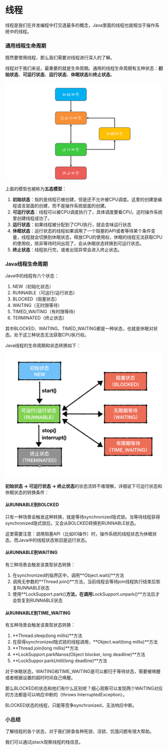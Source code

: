 # 线程

线程是我们在并发编程中打交道最多的概念，Java里面的线程也就相当于操作系统中的线程。

### 通用线程生命周期

既然要使用线程，那么我们需要对线程进行深入的了解。

线程对于我们来说，最重要的就是生命周期。通用的线程生命周期有五种状态：**初始状态**、**可运行状态**、**运行状态**、**休眠状态**和**终止状态**。

<img src="../img/thread-life.png" alt="" width = "500px" />

上面的模型也被称为**五态模型**：

1. **初始状态**：指的是线程已被创建，但是还不允许被CPU调度。这里的创建是编程语言层面的创建，而不是操作系统层面的创建。
2. **可运行状态**：线程可以被CPU调度执行了，具体调度要看CPU。这时操作系统里创建线程成功了。
3. **运行状态**：如果线程被分配到了CPU执行，就会变味运行状态
4. **休眠状态**：运行状态的线程如果调用了一个阻塞的API或者等待某个条件变量，线程就会切换到休眠状态，释放CPU的使用权，休眠的线程无法获取CPU的使用权，除非等待时间出现了，会从休眠状态转换到可运行状态。
5. **终止状态**：线程执行完，或者出现异常会进入终止状态。

### Java线程生命周期

Java中的线程有六个状态：

1. NEW（初始化状态）
2. RUNNABLE（可运行/运行状态）
3. BLOCKED（阻塞状态）
4. WAITING（无时限等待）
5. TIMED_WAITING（有时限等待）
6. TERMINATED（终止状态）

其中BLOCKED、WAITING、TIMED_WAITING都是一种状态，也就是休眠对状态。处于这三种状态无法获取CPU执行权。

Java线程的生命周期和状态转换如下：

<img src="../img/thread-life1.png" alt="" width = "500px" />

**初始状态 -> 可运行状态 -> 终止状态**的状态流转不难理解，详细说下可运行状态和休眠状态的转换条件：

#### 从RUNNABLE到BOLCKED

只有一种场景会触发这种转换，就是等待synchronized隐式锁。当等待线程获得synchronized隐式锁后，又会从BOLCKED转换到RUNNABLE状态。

这里需要注意：调用阻塞API（比如IO操作）时，操作系统的线程状态为休眠状态，而Java中的线程状态依旧是运行状态。

#### 从RUNNABLE到WAITING

有三种场景会触发该类型状态转换：

1. 在synchronized的临界区中，调用**Object.wait()**方法
2. 调用无参数的**Thread.join()**方法，当前线程会等待join线程执行结束后恢复RUNNABLE状态
3. 使用**LockSupport.park()**方法，在调用**LockSupport.unpark()**方法后才会恢复到RUNNABLE状态

#### 从RUNNABLE到TIME_WAITING

有五种场景会触发该类型状态转换：

1. **Thread.sleep(long millis)**方法
2. 在获得synchronized隐式锁的线程调用，**Object.wait(long millis)**方法
3. **Thread.join(long millis)**方法
4. **LockSupport.parkNanos(Object blocker, long deadline)**方法
5. **LockSuppor.parkUntil(long deadline)**方法

对于休眠状态，WAITING和TIME_WAITING是可以都归于等待状态，需要被唤醒或者根据设置的超时时间自己唤醒。

那么BLOCKED的状态和他们有什么区别呢？细心观察可以发现两个WAITING对应的方法都是可以响应中断的（throws InterruptedException）。

BLOCKED状态的线程，只能等竞争synchronized，无法响应中断。

### 小总结

了解线程的各个状态，对于我们排查各种死锁、活锁、饥饿问题有很大帮助。

我们可以通过jstack观察线程的栈信息。